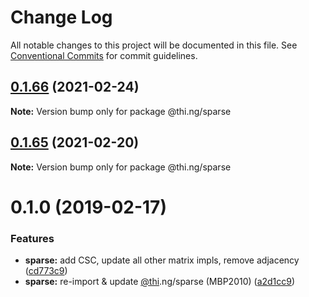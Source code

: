 # Change Log

All notable changes to this project will be documented in this file.
See [Conventional Commits](https://conventionalcommits.org) for commit guidelines.

## [0.1.66](https://github.com/thi-ng/umbrella/compare/@thi.ng/sparse@0.1.65...@thi.ng/sparse@0.1.66) (2021-02-24)

**Note:** Version bump only for package @thi.ng/sparse





## [0.1.65](https://github.com/thi-ng/umbrella/compare/@thi.ng/sparse@0.1.64...@thi.ng/sparse@0.1.65) (2021-02-20)

**Note:** Version bump only for package @thi.ng/sparse





# 0.1.0 (2019-02-17)

### Features

* **sparse:** add CSC, update all other matrix impls, remove adjacency ([cd773c9](https://github.com/thi-ng/umbrella/commit/cd773c9))
* **sparse:** re-import & update [@thi](https://github.com/thi).ng/sparse (MBP2010) ([a2d1cc9](https://github.com/thi-ng/umbrella/commit/a2d1cc9))
